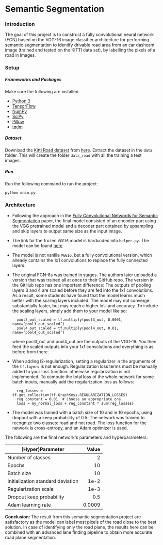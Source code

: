 # Semantic Segmentation
### Introduction
The goal of this project is to construct a fully convolutional neural network (FCN) based on the VGG-16 image classifier architecture for performing semantic segmentation to identify drivable road area from an car dashcam image (trained and tested on the KITTI data set), by labelling the pixels of a road in images.

### Setup
##### Frameworks and Packages
Make sure the following are installed:
 - [Python 3](https://www.python.org/)
 - [TensorFlow](https://www.tensorflow.org/)
 - [NumPy](http://www.numpy.org/)
 - [SciPy](https://www.scipy.org/)
 - [Pillow](https://python-pillow.org/)
 - [tqdm](https://pypi.python.org/pypi/tqdm)
 
##### Dataset
Download the [Kitti Road dataset](http://www.cvlibs.net/datasets/kitti/eval_road.php) from [here](http://www.cvlibs.net/download.php?file=data_road.zip).  Extract the dataset in the `data` folder.  This will create the folder `data_road` with all the training a test images.

##### Run
Run the following command to run the project:
```
python main.py
```

### Architecture
- Following the approach in the [Fully Convolutional Networds for Semantic Segmentation](https://arxiv.org/pdf/1605.06211.pdf) paper, the final model consisted of an encoder part using the VGG pretrained model and a decoder part obtained by upsampling and skip layers to output same size as the input image.

- The link for the frozen `VGG16` model is hardcoded into `helper.py`.  The model can be found [here](https://s3-us-west-1.amazonaws.com/udacity-selfdrivingcar/vgg.zip)

- The model is not vanilla `VGG16`, but a fully convolutional version, which already contains the 1x1 convolutions to replace the fully connected layers. 

- The original FCN-8s was trained in stages. The authors later uploaded a version that was trained all at once to their GitHub repo.  The version in the GitHub repo has one important difference: The outputs of pooling layers 3 and 4 are scaled before they are fed into the 1x1 convolutions.  As a result, some students have found that the model learns much better with the scaling layers included. The model may not converge substantially faster, but may reach a higher IoU and accuracy. To include the scaling layers, simply add them to your model like so:

        pool3_out_scaled = tf.multiply(pool3_out, 0.0001, name=‘pool3_out_scaled’)
        pool4_out_scaled = tf.multiply(pool4_out, 0.01, name=‘pool4_out_scaled’)

    where pool3_out and pool4_out are the outputs of the VGG-16. You then feed the scaled outputs into your 1x1 convolutions and everything is as before from there.

- When adding l2-regularization, setting a regularizer in the arguments of the `tf.layers` is not enough. Regularization loss terms must be manually added to your loss function. otherwise regularization is not implemented. To compute the total loss of the whole network for some batch inputs, manually add the regularization loss as follows:

        reg_losses = tf.get_collection(tf.GraphKeys.REGULARIZATION_LOSSES)
        reg_constant = 0.01  # Choose an appropriate one.
        loss = my_normal_loss + reg_constant * sum(reg_losses)
        
- The model was trained with a batch size of 10 and in 10 epochs, using dropout with a keep probability of 0.5. 
    The network was trained to recognize two classes: road and not road.
    The loss function for the network is cross-entropy, and an Adam optimizer is used.

The following are the final network's parameters and hyperparameters:

| (Hyper)Parameter                  | Value   |
| --------------------------------- |--------:|
| Number of classes                 | 2       |
| Epochs                            | 10      |
| Batch size                        | 10      |
| Initialization standard deviation | 1e-2    |
| Regularization scale              | 1e-3    |
| Dropout keep probability          | 0.5     |
| Adam learning rate                | 0.0009  |


**Conclusion:**
The result from this semantic segmentation project are satisfactory as the model can label most pixels of the road close to the best solution. In case of identifying only the road plane, the results here can be combined with an advanced lane finding pipeline to obtain more accurate road plane segmentation.


